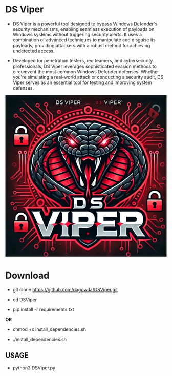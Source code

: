 # DS Viper

+ DS Viper is a powerful tool designed to bypass Windows Defender's security mechanisms, enabling seamless execution of payloads on Windows systems without triggering security alerts. It uses a combination of advanced techniques to manipulate and disguise its payloads, providing attackers with a robust method for achieving undetected access.

+ Developed for penetration testers, red teamers, and cybersecurity professionals, DS Viper leverages sophisticated evasion methods to circumvent the most common Windows Defender defenses. Whether you're simulating a real-world attack or conducting a security audit, DS Viper serves as an essential tool for testing and improving system defenses.

![image_alt](https://github.com/dagowda/DSViper/blob/b9024ad384bc648979ffd01f80c0f76851f6b279/screenshot.jpg)

# Download

+ git clone https://github.com/dagowda/DSViper.git

+ cd DSViper

+ pip install -r requirements.txt

**OR**

+ chmod +x install_dependencies.sh

+ ./install_dependencies.sh

## USAGE

+ python3 DSViper.py
  
